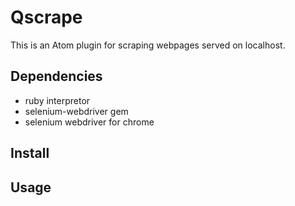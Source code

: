 # Qscrape

This is an Atom plugin for scraping webpages served on localhost.

## Dependencies

- ruby interpretor
- selenium-webdriver gem
- selenium webdriver for chrome

## Install

## Usage
